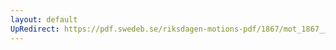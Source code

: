 ```yaml
---
layout: default
UpRedirect: https://pdf.swedeb.se/riksdagen-motions-pdf/1867/mot_1867__ak__00132.pdf
---
```

